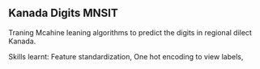 ## Kanada Digits MNSIT

Traning Mcahine leaning algorithms to predict the digits in regional dilect Kanada.

Skills learnt: Feature standardization, One hot encoding to view labels,
